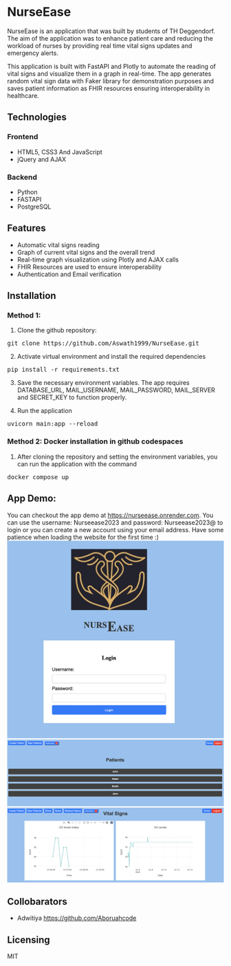 # NurseEase
NurseEase is an application that was built by students of TH Deggendorf. The aim of the application was to enhance patient care and reducing the workload of nurses by providing real time vital signs updates and emergency alerts.

This application is built with FastAPI and Plotly to automate the reading of vital signs and visualize them in a graph in real-time. The app generates random vital sign data with Faker library for demonstration purposes and saves patient information as FHIR resources ensuring interoperability in healthcare. 

## Technologies
### Frontend
- HTML5, CSS3 And JavaScript
- jQuery and AJAX

### Backend
- Python 
- FASTAPI
- PostgreSQL

## Features
- Automatic vital signs reading
- Graph of current vital signs and the overall trend
- Real-time graph visualization using Plotly and AJAX calls
- FHIR Resources are used to ensure interoperability
- Authentication and Email verification

## Installation
### Method 1:
1. Clone the github repository:
<pre>
git clone https://github.com/Aswath1999/NurseEase.git
</pre>
2. Activate virtual environment and install the required dependencies
<pre>
pip install -r requirements.txt
</pre>
3. Save the necessary environment variables. The app requires DATABASE_URL, MAIL_USERNAME, MAIL_PASSWORD, MAIL_SERVER and SECRET_KEY to function properly. 

4. Run the application 
<pre>
uvicorn main:app --reload
</pre>

### Method 2: Docker installation in github codespaces
1. After cloning the repository and setting the environment variables, you can run the application with the command
<pre>
docker compose up
</pre>

## App Demo:
You can checkout the app demo at https://nurseease.onrender.com. You can use the username: Nurseease2023 and password: Nurseease2023@ to login or you can create a new account using your email address. Have some patience when loading the website for the first time :)
![Screenshot](login.png)
![Screenshot](patients.png)
![Screenshot](vitals.png)

## Collobarators 
- Adwitiya https://github.com/Aboruahcode

## Licensing 
MIT
